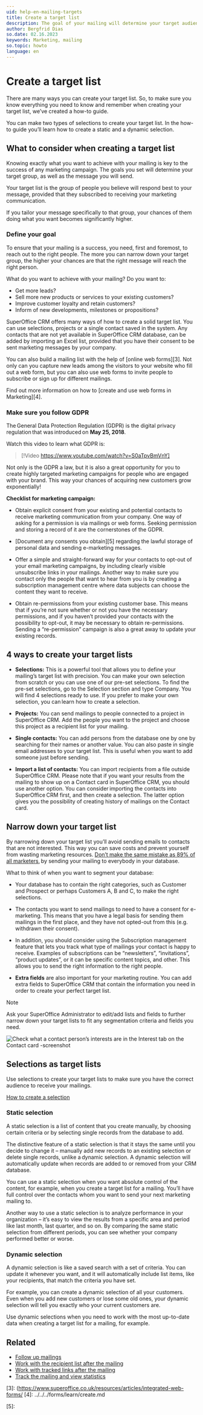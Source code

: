 ```yaml
---
uid: help-en-mailing-targets
title: Create a target list
description: The goal of your mailing will determine your target audience. Once you know what you want to achieve with your mailing, you will need to create a specific target list.
author: Bergfrid Dias
so.date: 02.16.2023
keywords: Marketing, mailing
so.topic: howto
language: en
---
```


# Create a target list

There are many ways you can create your target list. So, to make sure you know everything you need to know and remember when creating your target list, we’ve created a how-to guide.

You can make two types of selections to create your target list. In the how-to guide you’ll learn how to create a static and a dynamic selection.

## What to consider when creating a target list

Knowing exactly what you want to achieve with your mailing is key to the success of any marketing campaign. The goals you set will determine your target group, as well as the message you will send.

Your target list is the group of people you believe will respond best to your message, provided that they subscribed to receiving your marketing communication.

If you tailor your message specifically to that group, your chances of them doing what you want becomes significantly higher.

### Define your goal

To ensure that your mailing is a success, you need, first and foremost, to reach out to the right people. The more you can narrow down your target group, the higher your chances are that the right message will reach the right person.

What do you want to achieve with your mailing? Do you want to:

* Get more leads?
* Sell more new products or services to your existing customers?
* Improve customer loyalty and retain customers?
* Inform of new developments, milestones or propositions?

SuperOffice CRM offers many ways of how to create a solid target list. You can use selections, projects or a single contact saved in the system. Any contacts that are not yet available in SuperOffice CRM database, can be added by importing an Excel list, provided that you have their consent to be sent marketing messages by your company.

You can also build a mailing list with the help of [online web forms][3]. Not only can you capture new leads among the visitors to your website who fill out a web form, but you can also use web forms to invite people to subscribe or sign up for different mailings.

Find out more information on how to [create and use web forms in Marketing][4].

### Make sure you follow GDPR

The General Data Protection Regulation (GDPR) is the digital privacy regulation that was introduced on **May 25, 2018**.

Watch this video to learn what GDPR is:

<!-- markdownlint-disable-next-line MD034 DOCSMD007 -->
> [!Video https://www.youtube.com/watch?v=S0aTpvBmVnY]

Not only is the GDPR a law, but it is also a great opportunity for you to create highly targeted marketing campaigns for people who are engaged with your brand. This way your chances of acquiring new customers grow exponentially!

**Checklist for marketing campaign:**

* Obtain explicit consent from your existing and potential contacts to receive marketing communication from your company. One way of asking for a permission is via mailings or web forms. Seeking permission and storing a record of it are the cornerstones of the GDPR.

* [Document any consents you obtain][5] regarding the lawful storage of personal data and sending e-marketing messages.

* Offer a simple and straight-forward way for your contacts to opt-out of your email marketing campaigns, by including clearly visible unsubscribe links in your mailings. Another way to make sure you contact only the people that want to hear from you is by creating a subscription management centre where data subjects can choose the content they want to receive.

* Obtain re-permissions from your existing customer base. This means that if you’re not sure whether or not you have the necessary permissions, and if you haven’t provided your contacts with the possibility to opt-out, it may be necessary to obtain re-permissions. Sending a “re-permission” campaign is also a great away to update your existing records.

## 4 ways to create your target lists

* **Selections:** This is a powerful tool that allows you to define your mailing’s target list with precision. You can make your own selection from scratch or you can use one of our pre-set selections. To find the pre-set selections, go to the Selection section and type Company. You will find 4 selections ready to use. If you prefer to make your own selection, you can learn how to create a selection.

* **Projects:** You can send mailings to people connected to a project in SuperOffice CRM. Add the people you want to the project and choose this project as a recipient list for your mailing.

* **Single contacts:** You can add persons from the database one by one by searching for their names or another value. You can also paste in single email addresses to your target list. This is useful when you want to add someone just before sending.

* **Import a list of contacts:** You can import recipients from a file outside SuperOffice CRM. Please note that if you want your results from the mailing to show up on a Contact card in SuperOffice CRM, you should use another option. You can consider importing the contacts into SuperOffice CRM first, and then create a selection. The latter option gives you the possibility of creating history of mailings on the Contact card.

## Narrow down your target list

By narrowing down your target list you’ll avoid sending emails to contacts that are not interested. This way you can save costs and prevent yourself from wasting marketing resources. [Don’t make the same mistake as 89% of all marketers][1], by sending your mailing to everybody in your database.

What to think of when you want to segment your database:

* Your database has to contain the right categories, such as Customer and Prospect or perhaps Customers A, B and C, to make the right selections.

* The contacts you want to send mailings to need to have a consent for e-marketing. This means that you have a legal basis for sending them mailings in the first place, and they have not opted-out from this (e.g. withdrawn their consent).

* In addition, you should consider using the Subscription management feature that lets you track what type of mailings your contact is happy to receive. Examples of subscriptions can be “newsletters”, “invitations”, “product updates”, or it can be specific content topics, and other. This allows you to send the right information to the right people.

* **Extra fields** are also important for your marketing routine. You can add extra fields to SuperOffice CRM that contain the information you need in order to create your perfect target list.

> [!NOTE]
> Ask your SuperOffice Administrator to edit/add lists and fields to further narrow down your target lists to fit any segmentation criteria and fields you need.

![Check what a contact person’s interests are in the Interest tab on the Contact card -screenshot][img1]

## Selections as target lists

Use selections to create your target lists to make sure you have the correct audience to receive your mailings.

[How to create a selection][2]

### Static selection

A static selection is a list of content that you create manually, by choosing certain criteria or by selecting single records from the database to add.

The distinctive feature of a static selection is that it stays the same until you decide to change it – manually add new records to an existing selection or delete single records, unlike a dynamic selection. A dynamic selection will automatically update when records are added to or removed from your CRM database.

You can use a static selection when you want absolute control of the content, for example, when you create a target list for a mailing. You’ll have full control over the contacts whom you want to send your next marketing mailing to.

Another way to use a static selection is to analyze performance in your organization – it’s easy to view the results from a specific area and period like last month, last quarter, and so on. By comparing the same static selection from different periods, you can see whether your company performed better or worse.

### Dynamic selection

A dynamic selection is like a saved search with a set of criteria. You can update it whenever you want, and it will automatically include list items, like your recipients, that match the criteria you have set.

For example, you can create a dynamic selection of all your customers. Even when you add new customers or lose some old ones, your dynamic selection will tell you exactly who your current customers are.

Use dynamic selections when you need to work with the most up-to-date data when creating a target list for a mailing, for example.

## Related

* [Follow up mailings][6]
* [Work with the recipient list after the mailing][8]
* [Work with tracked links after the mailing][9]
* [Track the mailing and view statistics][7]

<!-- Referenced links -->
[1]: https://www.superoffice.com/blog/email-marketing-segmentation-mistake/
[2]: ../../../../search-options/selection/learn/create/index.md
[3]: (https://www.superoffice.co.uk/resources/articles/integrated-web-forms/
[4]: ../../../forms/learn/create.md

[5]:
<!-- /en/learning/admin-guide/gdpr-privacy-settings/ -->

[6]: ../follow-up/index.md
[7]: ../follow-up/view-statistics.md
[8]: ../follow-up/look-at-recipient-list.md
[9]: ../../../tracked-links/learn/explore-clicks.md

<!-- Referenced images -->
[img1]: media/abigails-contact-card-interests.png
